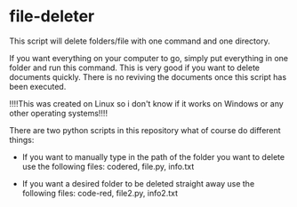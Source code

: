 # file-deleter


This script will delete folders/file with one command and one directory.

If you want everything on your computer to go, simply put everything in one folder and run this command. 
This is very good if you want to delete documents quickly. 
There is no reviving the documents once this script has 
been executed. 

!!!!This was created on Linux so i don't know if it works on Windows or any other operating systems!!!!

There are two python scripts in this repository what of course do different things:

- If you want to manually type in the path of the folder you want to delete use the following files:
  codered, file.py, info.txt

- If you want a desired folder to be deleted straight away use the following files:
  code-red, file2.py, info2.txt
